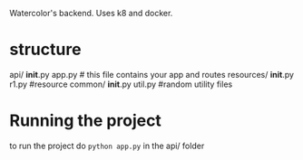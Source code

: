 Watercolor's backend. Uses k8 and docker.
# structure 
api/
	__init__.py
	app.py          # this file contains your app and routes
	resources/
		__init__.py
		r1.py #resource 
	common/
		__init__.py
		util.py #random utility files


# Running the project
to run the project do `python app.py` in the api/ folder
